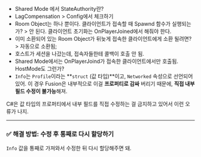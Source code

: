 - Shared Mode 에서 StateAuthority란?
- LagCompensation > Config에서 체크하기
- Room Object는 하나 뿐이다. 클라이언트가 접속할 때 Spawnd 함수가 실행되는가? > 안 된다. 클라이언트 초기화는 OnPlayerJoined에서 해줘야 한다.
- 이미 소환되어 있는 Room Object가 뒤늦게 접속한 클라이언트에게 소환 될려면? > 자동으로 소환됨;
- 호스트가 세션을 나갔는데, 접속자들한테 콜백이 호출 안 됨.
- Shared Mode에서는 OnPlayerJoind가 접속한 클라이언트에서만 호출됨. HostMode도 그런가?
- `Info`는 `Profile`이라는 **`struct` (값 타입)**이고, `Networked` 속성으로 선언되어 있어. 이 경우 Fusion은 내부적으로 이걸 **프로퍼티로 감싸** 버리기 때문에, **직접 내부 필드 수정이 불가능**해져.

C#은 값 타입의 프로퍼티에서 내부 필드를 직접 수정하는 걸 금지하고 있어서 이런 오류가 나지.

---

### ✅ 해결 방법: 수정 후 통째로 다시 할당하기

`Info` 값을 통째로 가져와서 수정한 뒤 다시 할당해주면 돼.